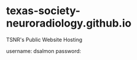 # texas-society-neuroradiology.github.io
TSNR's Public Website Hosting

username: dsalmon
password: 
